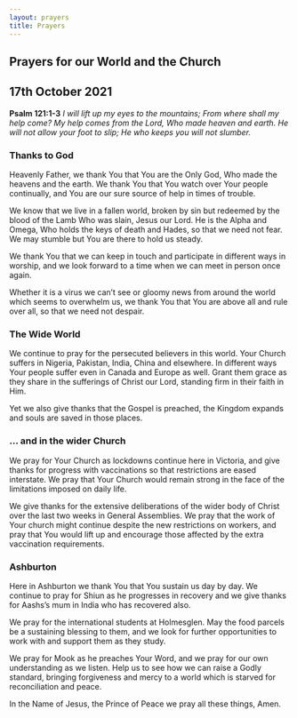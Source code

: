 ```yaml
---
layout: prayers
title: Prayers
---
```

## Prayers for our World and the Church

## 17th October 2021

__Psalm 121:1‭-‬3__ _I will lift up my eyes to the mountains; From where shall my help come? My help comes from the Lord, Who made heaven and earth. He will not allow your foot to slip; He who keeps you will not slumber._

### Thanks to God
Heavenly Father, we thank You that You are the Only God, Who made the heavens and the earth. We thank You that You watch over Your people continually, and You are our sure source of help in times of trouble. 

We know that we live in a fallen world, broken by sin but redeemed by the blood of the Lamb Who was slain, Jesus our Lord. He is the Alpha and Omega, Who holds the keys of death and Hades, so that we need not fear. We may stumble but You are there to hold us steady.

We thank You that we can keep in touch and participate in different ways in worship, and we look forward to a time when we can meet in person once again.

Whether it is a virus we can’t see or gloomy news from around the world which seems to overwhelm us, we thank You that You are above all and rule over all, so that we need not despair.

### The Wide World 
We continue to pray for the persecuted believers in this world. Your Church suffers in Nigeria, Pakistan, India, China and elsewhere. In different ways Your people suffer even in Canada and Europe as well. Grant them grace as they share in the sufferings of Christ our Lord, standing firm in their faith in Him.

Yet we also give thanks that the Gospel is preached, the Kingdom expands and souls are saved in those places.

### ... and in the wider Church
We pray for Your Church as lockdowns continue here in Victoria, and give thanks for progress with vaccinations so that restrictions are eased interstate. We pray that Your Church would remain strong in the face of the limitations imposed on daily life.

We give thanks for the extensive deliberations of the wider body of Christ over the last two weeks in General Assemblies. We pray that the work of Your church might continue despite the new restrictions on workers, and pray that You would lift up and encourage those affected by the extra vaccination requirements.

### Ashburton
Here in Ashburton we thank You that You sustain us day by day. We continue to pray for Shiun as he progresses in recovery and we give thanks for Aashs’s mum in India who has recovered also.

We pray for the international students at Holmesglen. May the food parcels be a sustaining blessing to them, and we look for further opportunities to work with and support them as they study.

We pray for Mook as he preaches Your Word, and we pray for our own understanding as we listen. Help us to see how we can raise a Godly standard, bringing forgiveness and mercy to a world which is starved for reconciliation and peace.

In the Name of Jesus, the Prince of Peace we pray all these things, Amen.
